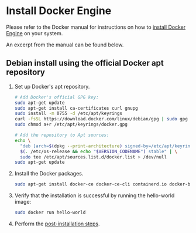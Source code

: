 # Install Docker Engine

Please refer to the Docker manual for instructions on how to [install Docker Engine](https://docs.docker.com/engine/install/) on your system.

An excerpt from the manual can be found below.

## Debian install using the official Docker apt repository

1. Set up Docker's apt repository.

   ```bash
   # Add Docker's official GPG key:
   sudo apt-get update
   sudo apt-get install ca-certificates curl gnupg
   sudo install -m 0755 -d /etc/apt/keyrings
   curl -fsSL https://download.docker.com/linux/debian/gpg | sudo gpg --dearmor -o /etc/apt/keyrings/docker.gpg
   sudo chmod a+r /etc/apt/keyrings/docker.gpg

   # Add the repository to Apt sources:
   echo \
     "deb [arch=$(dpkg --print-architecture) signed-by=/etc/apt/keyrings/docker.gpg] https://download.docker.com/linux/debian \
     $(. /etc/os-release && echo "$VERSION_CODENAME") stable" | \
     sudo tee /etc/apt/sources.list.d/docker.list > /dev/null
   sudo apt-get update
   ```

2. Install the Docker packages.

   ```bash
   sudo apt-get install docker-ce docker-ce-cli containerd.io docker-buildx-plugin docker-compose-plugin
   ```

3. Verify that the installation is successful by running the hello-world image:

   ```bash
   sudo docker run hello-world
   ```

4. Perform the [post-installation steps](https://docs.docker.com/engine/install/linux-postinstall/).
